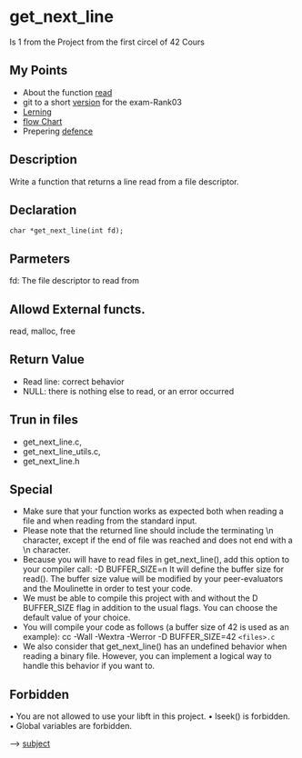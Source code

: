 # get_next_line
Is 1 from the Project from the first circel of 42 Cours

## My Points
- About the function [read](/doc/read().md)
- git to a short [version](https://github.com/pasqualerossi/42-School-Exam-Rank-03) for the exam-Rank03
- [Lerning](/doc/Lerning.md)
- [flow Chart](/doc/flowchart/get_next_line.md)
- Prepering [defence](/doc/defence.md)

## Description
Write a function that returns a line read from a
file descriptor.

## Declaration
`char *get_next_line(int fd);`

## Parmeters
fd: The file descriptor to read from

## Allowd External functs.
read, malloc, free

## Return Value
- Read line: correct behavior
- NULL: there is nothing else to read, or an error occurred

## Trun in files
- get_next_line.c,
- get_next_line_utils.c,
- get_next_line.h

## Special
- Make sure that your function works as expected both when reading a file and when reading from the standard input.
- Please note that the returned line should include the terminating \n character, except if the end of file was reached and does not end with a \n character.
- Because you will have to read files in get_next_line(), add this option to your compiler call: -D BUFFER_SIZE=n It will define the buffer size for read(). The buffer size value will be modified by your peer-evaluators and the Moulinette in order to test your code.
- We must be able to compile this project with and without the D BUFFER_SIZE flag in addition to the usual flags. You can choose the default value of your choice.
- You will compile your code as follows (a buffer size of 42 is used as an example): cc -Wall -Wextra -Werror -D BUFFER_SIZE=42 `<files>.c`
- We also consider that get_next_line() has an undefined behavior when reading a binary file. However, you can implement a logical way to handle this behavior if you want to.

## Forbidden
• You are not allowed to use your libft in this project.
• lseek() is forbidden.
• Global variables are forbidden.
  
--> [subject](/PDF/subject_get_next_line.pdf)
